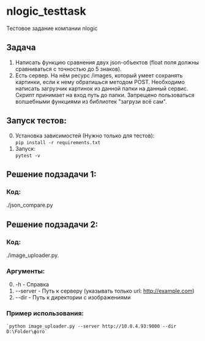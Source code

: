 # nlogic_testtask

Тестовое задание компании nlogic

## Задача

1. Написать функцию сравнения двух json-объектов (float поля должны сравниваться с точностью до 5 знаков).
2. Есть сервер. На нём ресурс /images, который умеет сохранять картинки, если к нему обратишься методом POST. Необходимо написать загрузчик картинок из данной папки на данный сервис. Скрипт принимает на вход путь до папки. Запрещено пользоваться волшебными функциями из библиотек "загрузи всё сам".


## Запуск тестов:
0. Установка зависимостей (Нужно только для тестов):  
    `pip install -r requirements.txt`
0. Запуск:  
    `pytest -v`

## Решение подзадачи 1:  
### Код:  
./json_compare.py

## Решение подзадачи 2:
### Код:  
./image_uploader.py.
### Аргументы:  
0.  -h - Справка
0.  --server - Путь к серверу (указывать только url: http://example.com)
0.  --dir - Путь к директории с изображениями

### Пример использования:
    `python image_uploader.py --server http://10.0.4.93:9000 --dir D:\Folder\фото`